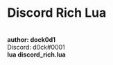 <h1>Discord Rich Lua</h1><br>
<b>author: dock0d1</b><br> Discord: d0ck#0001<br>
<b>lua discord_rich.lua</b>
